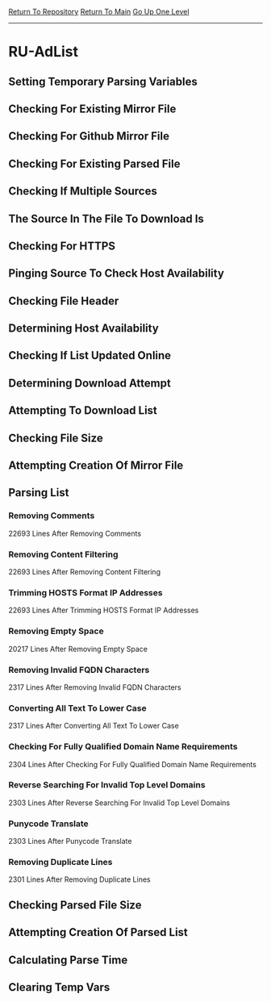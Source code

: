 [Return To Repository](https://github.com/deathbybandaid/piholeparser/)
[Return To Main](https://github.com/deathbybandaid/piholeparser/blob/master/RecentRunLogs/Mainlog.md)
[Go Up One Level](https://github.com/deathbybandaid/piholeparser/blob/master/RecentRunLogs/TopLevelScripts/30-Processing-External-Blacklists.md)
____________________________________
# RU-AdList
## Setting Temporary Parsing Variables
## Checking For Existing Mirror File
## Checking For Github Mirror File
## Checking For Existing Parsed File
## Checking If Multiple Sources
## The Source In The File To Download Is
## Checking For HTTPS
## Pinging Source To Check Host Availability
## Checking File Header
## Determining Host Availability
## Checking If List Updated Online
## Determining Download Attempt
## Attempting To Download List
## Checking File Size
## Attempting Creation Of Mirror File
## Parsing List
### Removing Comments
22693 Lines After Removing Comments
### Removing Content Filtering
22693 Lines After Removing Content Filtering
### Trimming HOSTS Format IP Addresses
22693 Lines After Trimming HOSTS Format IP Addresses
### Removing Empty Space
20217 Lines After Removing Empty Space
### Removing Invalid FQDN Characters
2317 Lines After Removing Invalid FQDN Characters
### Converting All Text To Lower Case
2317 Lines After Converting All Text To Lower Case
### Checking For Fully Qualified Domain Name Requirements
2304 Lines After Checking For Fully Qualified Domain Name Requirements
### Reverse Searching For Invalid Top Level Domains
2303 Lines After Reverse Searching For Invalid Top Level Domains
### Punycode Translate
2303 Lines After Punycode Translate
### Removing Duplicate Lines
2301 Lines After Removing Duplicate Lines
## Checking Parsed File Size
## Attempting Creation Of Parsed List
## Calculating Parse Time
## Clearing Temp Vars
